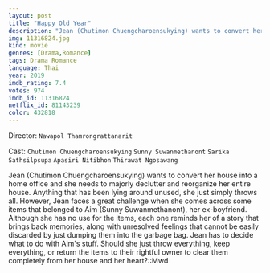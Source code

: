 ```yaml
---
layout: post
title: "Happy Old Year"
description: "Jean (Chutimon Chuengcharoensukying) wants to convert her house into a home office and she needs to majorly declutter and reorganize her entire house. Anything that has been lying around unused, she just simply throws all. However, Jean faces a great challenge when she comes across some items that belonged to Aim (Sunny Suwanmethanont), her ex-boyfriend. Although she has no use for the items, each one reminds her of a story that brings back memories, alon.."
img: 11316824.jpg
kind: movie
genres: [Drama,Romance]
tags: Drama Romance 
language: Thai
year: 2019
imdb_rating: 7.4
votes: 974
imdb_id: 11316824
netflix_id: 81143239
color: 432818
---
```

Director: `Nawapol Thamrongrattanarit`  

Cast: `Chutimon Chuengcharoensukying` `Sunny Suwanmethanont` `Sarika Sathsilpsupa` `Apasiri Nitibhon` `Thirawat Ngosawang` 

Jean (Chutimon Chuengcharoensukying) wants to convert her house into a home office and she needs to majorly declutter and reorganize her entire house. Anything that has been lying around unused, she just simply throws all. However, Jean faces a great challenge when she comes across some items that belonged to Aim (Sunny Suwanmethanont), her ex-boyfriend. Although she has no use for the items, each one reminds her of a story that brings back memories, along with unresolved feelings that cannot be easily discarded by just dumping them into the garbage bag. Jean has to decide what to do with Aim's stuff. Should she just throw everything, keep everything, or return the items to their rightful owner to clear them completely from her house and her heart?::Mwd